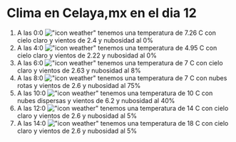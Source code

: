 # Clima en Celaya,mx en el dia 12

1. A las 0:0 !["icon weather"](http://openweathermap.org/img/w/01n.png) tenemos una temperatura de 7.26 C con cielo claro y  vientos de 2.4 y nubosidad al 0%
1. A las 4:0 !["icon weather"](http://openweathermap.org/img/w/01n.png) tenemos una temperatura de 4.95 C con cielo claro y  vientos de 2.22 y nubosidad al 0%
1. A las 6:0 !["icon weather"](http://openweathermap.org/img/w/02n.png) tenemos una temperatura de 7 C con cielo claro y  vientos de 2.63 y nubosidad al 8%
1. A las 8:0 !["icon weather"](http://openweathermap.org/img/w/04n.png) tenemos una temperatura de 7 C con nubes rotas y  vientos de 2.6 y nubosidad al 75%
1. A las 10:0 !["icon weather"](http://openweathermap.org/img/w/03d.png) tenemos una temperatura de 10 C con nubes dispersas y  vientos de 6.2 y nubosidad al 40%
1. A las 12:0 !["icon weather"](http://openweathermap.org/img/w/02d.png) tenemos una temperatura de 14 C con cielo claro y  vientos de 2.6 y nubosidad al 5%
1. A las 14:0 !["icon weather"](http://openweathermap.org/img/w/02d.png) tenemos una temperatura de 18 C con cielo claro y  vientos de 2.6 y nubosidad al 5%
